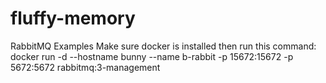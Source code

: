 # fluffy-memory
RabbitMQ Examples
Make sure docker is installed then run this command:
docker run -d --hostname bunny --name b-rabbit -p 15672:15672 -p 5672:5672 rabbitmq:3-management
